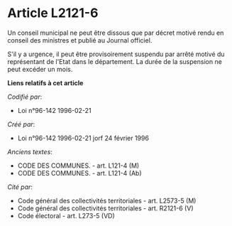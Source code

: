 # Article L2121-6

Un conseil municipal ne peut être dissous que par décret motivé rendu en conseil des ministres et publié au Journal officiel.

S'il y a urgence, il peut être provisoirement suspendu par arrêté motivé du représentant de l'Etat dans le département. La
durée de la suspension ne peut excéder un mois.

**Liens relatifs à cet article**

_Codifié par_:

  - Loi n°96-142 1996-02-21

_Créé par_:

  - Loi n°96-142 1996-02-21 jorf 24 février 1996

_Anciens textes_:

  - CODE DES COMMUNES. - art. L121-4 (M)
  - CODE DES COMMUNES. - art. L121-4 (Ab)

_Cité par_:

  - Code général des collectivités territoriales - art. L2573-5 (M)
  - Code général des collectivités territoriales - art. R2121-6 (V)
  - Code électoral - art. L273-5 (VD)

